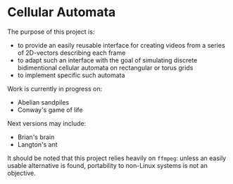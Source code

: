 # Cellular Automata

The purpose of this project is:
- to provide an easily reusable interface for creating videos from a series of 2D-vectors describing each frame
- to adapt such an interface with the goal of simulating discrete bidimentional cellular automata on rectangular or torus grids
- to implement specific such automata

Work is currently in progress on:
- Abelian sandpiles
- Conway's game of life

Next versions may include:
- Brian's brain
- Langton's ant


It should be noted that this project relies heavily on `ffmpeg`: unless an easily usable alternative is found, portability to non-Linux systems is not an objective.
